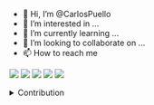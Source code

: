 - 👋 Hi, I’m @CarlosPuello
- 👀 I’m interested in ...
- 🌱 I’m currently learning ...
- 💞️ I’m looking to collaborate on ...
- 📫 How to reach me 


![](https://img.shields.io/badge/Code-Python-informational?style=flat&logo=python&logoColor=white&color=2bbc8a)
![](https://img.shields.io/badge/Code-Golang-informational?style=flat&logo=go&logoColor=white&color=2bbc8a)
![](https://img.shields.io/badge/Code-Java-informational?style=flat&logo=java&logoColor=white&color=2bbc8a)
![](https://img.shields.io/badge/Code-Javascript-informational?style=flat&logo=javascript&logoColor=white&color=2bbc8a)
![](https://img.shields.io/badge/Code-React-informational?style=flat&logo=react&logoColor=white&color=2bbc8a)

<details>
  <summary>Contribution</summary>

  <img align="left" alt="CarlosPuello's GitHub Stats" src="https://github-readme-stats.vercel.app/api?username=CarlosPuello&show_icons=true&hide_border=true" />

</details>
<!---
CarlosPuello/CarlosPuello is a ✨ special ✨ repository because its `README.md` (this file) appears on your GitHub profile.
You can click the Preview link to take a look at your changes.
--->
